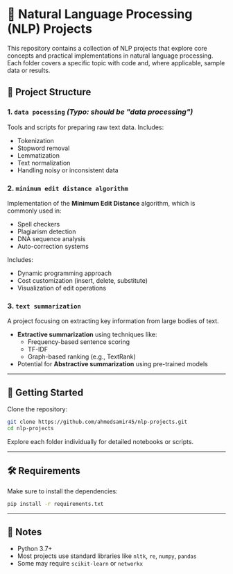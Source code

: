 # 🧠 Natural Language Processing (NLP) Projects

This repository contains a collection of NLP projects that explore core concepts and practical implementations in natural language processing. Each folder covers a specific topic with code and, where applicable, sample data or results.

## 📁 Project Structure

### 1. `data pocessing` *(Typo: should be "data processing")*
Tools and scripts for preparing raw text data. Includes:
- Tokenization
- Stopword removal
- Lemmatization
- Text normalization
- Handling noisy or inconsistent data

### 2. `minimum edit distance algorithm`
Implementation of the **Minimum Edit Distance** algorithm, which is commonly used in:
- Spell checkers
- Plagiarism detection
- DNA sequence analysis
- Auto-correction systems

Includes:
- Dynamic programming approach
- Cost customization (insert, delete, substitute)
- Visualization of edit operations

### 3. `text summarization`
A project focusing on extracting key information from large bodies of text.
- **Extractive summarization** using techniques like:
  - Frequency-based sentence scoring
  - TF-IDF
  - Graph-based ranking (e.g., TextRank)
- Potential for **Abstractive summarization** using pre-trained models

---

## 🚀 Getting Started

Clone the repository:
```bash
git clone https://github.com/ahmedsamir45/nlp-projects.git
cd nlp-projects
```

Explore each folder individually for detailed notebooks or scripts.

---

## 🛠 Requirements

Make sure to install the dependencies:
```bash
pip install -r requirements.txt
```

---

## 📌 Notes

- Python 3.7+
- Most projects use standard libraries like `nltk`, `re`, `numpy`, `pandas`
- Some may require `scikit-learn` or `networkx`



